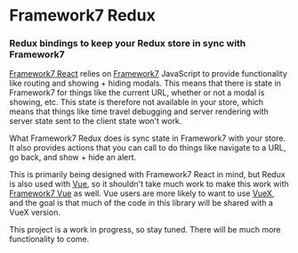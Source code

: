# Framework7 Redux
### Redux bindings to keep your Redux store in sync with Framework7

[Framework7 React](https://github.com/bencompton/framework7-react) relies on [Framework7](https://github.com/nolimits4web/Framework7) JavaScript to provide functionality like routing and showing + hiding modals. This means that there is state in Framework7 for things like the current URL, whether or not a modal is showing, etc. This state is therefore not available in your store, which means that things like time travel debugging and server rendering with server state sent to the client state won't work.

What Framework7 Redux does is sync state in Framework7 with your store. It also provides actions that you can call to do things like navigate to a URL, go back, and show + hide an alert.

This is primarily being designed with Framework7 React in mind, but Redux is also used with [Vue](https://vuejs.org), so it shouldn't take much work to make this work with [Framework7 Vue](https://github.com/nolimits4web/Framework7-Vue) as well. Vue users are more likely to want to use [VueX](https://github.com/vuejs/vuex), and the goal is that much of the code in this library will be shared with a VueX version.

This project is a work in progress, so stay tuned. There will be much more functionality to come.
